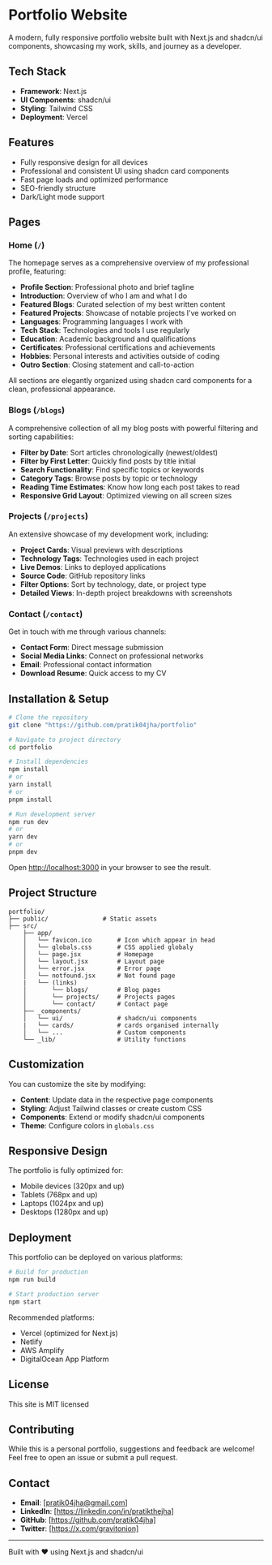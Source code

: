 # Portfolio Website

A modern, fully responsive portfolio website built with Next.js and shadcn/ui components, showcasing my work, skills, and journey as a developer.

## Tech Stack

- **Framework**: Next.js
- **UI Components**: shadcn/ui
- **Styling**: Tailwind CSS
- **Deployment**: Vercel

## Features

- Fully responsive design for all devices
- Professional and consistent UI using shadcn card components
- Fast page loads and optimized performance
- SEO-friendly structure
- Dark/Light mode support

## Pages

### Home (`/`)

The homepage serves as a comprehensive overview of my professional profile, featuring:

- **Profile Section**: Professional photo and brief tagline
- **Introduction**: Overview of who I am and what I do
- **Featured Blogs**: Curated selection of my best written content
- **Featured Projects**: Showcase of notable projects I've worked on
- **Languages**: Programming languages I work with
- **Tech Stack**: Technologies and tools I use regularly
- **Education**: Academic background and qualifications
- **Certificates**: Professional certifications and achievements
- **Hobbies**: Personal interests and activities outside of coding
- **Outro Section**: Closing statement and call-to-action

All sections are elegantly organized using shadcn card components for a clean, professional appearance.

### Blogs (`/blogs`)

A comprehensive collection of all my blog posts with powerful filtering and sorting capabilities:

- **Filter by Date**: Sort articles chronologically (newest/oldest)
- **Filter by First Letter**: Quickly find posts by title initial
- **Search Functionality**: Find specific topics or keywords
- **Category Tags**: Browse posts by topic or technology
- **Reading Time Estimates**: Know how long each post takes to read
- **Responsive Grid Layout**: Optimized viewing on all screen sizes

### Projects (`/projects`)

An extensive showcase of my development work, including:

- **Project Cards**: Visual previews with descriptions
- **Technology Tags**: Technologies used in each project
- **Live Demos**: Links to deployed applications
- **Source Code**: GitHub repository links
- **Filter Options**: Sort by technology, date, or project type
- **Detailed Views**: In-depth project breakdowns with screenshots

### Contact (`/contact`)

Get in touch with me through various channels:

- **Contact Form**: Direct message submission
- **Social Media Links**: Connect on professional networks
- **Email**: Professional contact information
- **Download Resume**: Quick access to my CV

## Installation & Setup

```bash
# Clone the repository
git clone "https://github.com/pratik04jha/portfolio"

# Navigate to project directory
cd portfolio

# Install dependencies
npm install
# or
yarn install
# or
pnpm install

# Run development server
npm run dev
# or
yarn dev
# or
pnpm dev
```

Open [http://localhost:3000](http://localhost:3000) in your browser to see the result.

## Project Structure

```
portfolio/
├── public/               # Static assets
├── src/
    ├── app/
    │   └── favicon.ico       # Icon which appear in head
    │   └── globals.css       # CSS applied globaly
    │   └── page.jsx          # Homepage
    │   └── layout.jsx        # Layout page
    │   └── error.jsx         # Error page
    │   └── notfound.jsx      # Not found page
    |   └── (links)
    │       └── blogs/        # Blog pages
    │       └── projects/     # Projects pages
    │       └── contact/      # Contact page
    ├── _components/
    │   └── ui/               # shadcn/ui components
    |   └── cards/            # cards organised internally  
    │   └── ...               # Custom components
    └── _lib/                 # Utility functions
```

## Customization

You can customize the site by modifying:

- **Content**: Update data in the respective page components
- **Styling**: Adjust Tailwind classes or create custom CSS
- **Components**: Extend or modify shadcn/ui components
- **Theme**: Configure colors in `globals.css`

## Responsive Design

The portfolio is fully optimized for:

- Mobile devices (320px and up)
- Tablets (768px and up)
- Laptops (1024px and up)
- Desktops (1280px and up)

## Deployment

This portfolio can be deployed on various platforms:

```bash
# Build for production
npm run build

# Start production server
npm start
```

Recommended platforms:

- Vercel (optimized for Next.js)
- Netlify
- AWS Amplify
- DigitalOcean App Platform

## License

This site is MIT licensed

## Contributing

While this is a personal portfolio, suggestions and feedback are welcome! Feel free to open an issue or submit a pull request.

## Contact

- **Email**: [pratik04jha@gmail.com]
- **LinkedIn**: [https://linkedin.con/in/pratikthejha]
- **GitHub**: [https://github.com/pratik04jha]
- **Twitter**: [https://x.com/gravitonion]

---

Built with ❤️ using Next.js and shadcn/ui